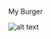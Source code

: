 My Burger

![alt text](https://github.com/EvyatarHaim1/NBA-My-Roster-EJN/blob/master/view.png?raw=true)





